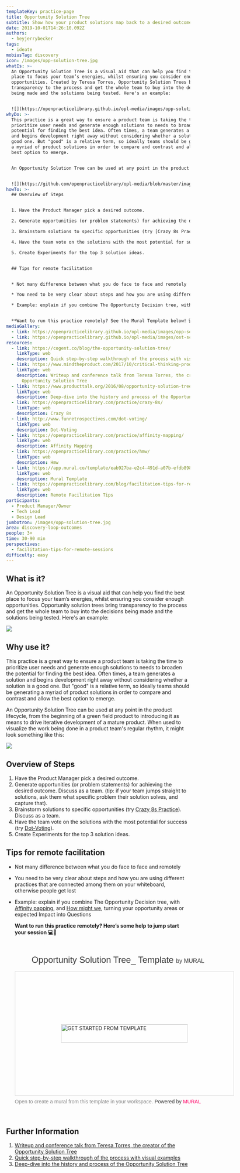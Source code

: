 ```yaml
---
templateKey: practice-page
title: Opportunity Solution Tree
subtitle: Show how your product solutions map back to a desired outcome
date: 2019-10-01T14:26:10.092Z
authors:
  - heyjerrybecker
tags:
  - ideate
mobiusTag: discovery
icon: /images/opp-solution-tree.jpg
whatIs: >-
  An Opportunity Solution Tree is a visual aid that can help you find the best
  place to focus your team’s energies, whilst ensuring you consider enough
  opportunities. Created by Teresa Torres, Opportunity Solution Trees bring
  transparency to the process and get the whole team to buy into the decisions
  being made and the solutions being tested. Here's an example:


  ![](https://openpracticelibrary.github.io/opl-media/images/opp-solution-tree.jpg)
whyDo: >-
  This practice is a great way to ensure a product team is taking the time to
  prioritize user needs and generate enough solutions to needs to broaden the
  potential for finding the best idea. Often times, a team generates a solution
  and begins development right away without considering whether a solution is a
  good one. But "good" is a relative term, so ideally teams should be generating
  a myriad of product solutions in order to compare and contrast and allow the
  best option to emerge.


  An Opportunity Solution Tree can be used at any point in the product lifecycle, from the beginning of a green field product to introducing it as means to drive iterative development of a mature product. When used to visualize the work being done in a product team's regular rhythm, it might look something like this:


  ![](https://github.com/openpracticelibrary/opl-media/blob/master/images/ost-scale.png?raw=true)
howTo: >-
  ## Overview of Steps


  1. Have the Product Manager pick a desired outcome.

  2. Generate opportunities (or problem statements) for achieving the desired outcome. Discuss as a team. (tip: if your team jumps straight to solutions, ask them what specific problem their solution solves, and capture that).

  3. Brainstorm solutions to specific opportunities (try [Crazy 8s Practice](https://openpracticelibrary.com/practice/crazy-8s/)). Discuss as a team.

  4. Have the team vote on the solutions with the most potential for success (try [Dot-Voting](http://www.funretrospectives.com/dot-voting/)).

  5. Create Experiments for the top 3 solution ideas.


  ## Tips for remote facilitation


  * Not many difference between what you do face to face and remotely

  * You need to be very clear about steps and how you are using different practices that are connected among them on your whiteboard, otherwise people get lost

  * Example: explain if you combine The Opportunity Decision tree, with [Affinity mapping](https://openpracticelibrary.com/practice/affinity-mapping/), and [How might we](https://openpracticelibrary.com/practice/hmw/), turning your opportunity areas or expected Impact into Questions


  **Want to run this practice remotely? See the Mural Template below! 💻🙏**
mediaGallery:
  - link: https://openpracticelibrary.github.io/opl-media/images/opp-solution-tree.jpg
  - link: https://openpracticelibrary.github.io/opl-media/images/ost-scale.png
resources:
  - link: https://cogent.co/blog/the-opportunity-solution-tree/
    linkType: web
    description: Quick step-by-step walkthrough of the process with visual examples
  - link: https://www.mindtheproduct.com/2017/10/critical-thinking-product-teams-teresa-torres/
    linkType: web
    description: Writeup and conference talk from Teresa Torres, the creator of the
      Opportunity Solution Tree
  - link: https://www.producttalk.org/2016/08/opportunity-solution-tree/
    linkType: web
    description: Deep-dive into the history and process of the Opportunity Solution Tree
  - link: https://openpracticelibrary.com/practice/crazy-8s/
    linkType: web
    description: Crazy 8s
  - link: http://www.funretrospectives.com/dot-voting/
    linkType: web
    description: Dot-Voting
  - link: https://openpracticelibrary.com/practice/affinity-mapping/
    linkType: web
    description: Affinity Mapping
  - link: https://openpracticelibrary.com/practice/hmw/
    linkType: web
    description: Hmw
  - link: https://app.mural.co/template/eab927ba-e2c4-491d-a07b-efdb898615c5/1a3af620-a016-478f-93d9-d0ea65d0561c
    linkType: web
    description: Mural Template
  - link: https://openpracticelibrary.com/blog/facilitation-tips-for-remote-sessions/
    linkType: web
    description: Remote Facilitation Tips
participants:
  - Product Manager/Owner
  - Tech Lead
  - Design Lead
jumbotron: /images/opp-solution-tree.jpg
area: discovery-loop-outcomes
people: 3+
time: 30-90 min
perspectives:
  - facilitation-tips-for-remote-sessions
difficulty: easy
---
```

## What is it?

An Opportunity Solution Tree is a visual aid that can help you find the best place to focus your team’s energies, whilst ensuring you consider enough opportunities. Opportunity solution trees bring transparency to the process and get the whole team to buy into the decisions being made and the solutions being tested. Here's an example:

![](/images/opp-solution-tree.jpg)

## Why use it?

This practice is a great way to ensure a product team is taking the time to prioritize user needs and generate enough solutions to needs to broaden the potential for finding the best idea. Often times, a team generates a solution and begins development right away without considering whether a solution is a good one. But "good" is a relative term, so ideally teams should be generating a myriad of product solutions in order to compare and contrast and allow the best option to emerge.

An Opportunity Solution Tree can be used at any point in the product lifecycle, from the beginning of a green field product to introducing it as means to drive iterative development of a mature product. When used to visualize the work being done in a product team's regular rhythm, it might look something like this:

![](/images/ost-scale.png)

## Overview of Steps

1. Have the Product Manager pick a desired outcome.
2. Generate opportunities (or problem statements) for achieving the desired outcome. Discuss as a team. (tip: if your team jumps straight to solutions, ask them what specific problem their solution solves, and capture that).
3. Brainstorm solutions to specific opportunities (try [Crazy 8s Practice](https://openpracticelibrary.com/practice/crazy-8s/)). Discuss as a team.
4. Have the team vote on the solutions with the most potential for success (try [Dot-Voting](http://www.funretrospectives.com/dot-voting/)).
5. Create Experiments for the top 3 solution ideas.

## Tips for remote facilitation

- Not many difference between what you do face to face and remotely
- You need to be very clear about steps and how you are using different practices that are connected among them on your whiteboard, otherwise people get lost
- Example: explain if you combine The Opportunity Decision tree, with [Affinity papping](https://openpracticelibrary.com/practice/affinity-mapping/), and [How might we](https://openpracticelibrary.com/practice/hmw/), turning your opportunity areas or expected Impact into Questions

  **Want to run this practice remotely? Here’s some help to jump start your session 💻🙏**

  <div style="width: 600px;"> <h1 style="position: relative;vertical-align: middle;display: inline-block; font-size: 24px; line-height:28px; color: #393939;margin-bottom: 14px; font-weight: 300;font-family: Proxima Nova, sans-serif;"> <span style="padding-left: 46px; display: inline-block;"> Opportunity Solution Tree_ Template <span style="font-size: 16px; color: #393939; font-weight: 300;"> by MURAL </span> </span> </h1> <div style="position: relative;padding-bottom: 56.25%;height: 0; overflow: hidden; max-width: 800px; min-width: 320px; border-width: 1px; border-style: solid; border-color: #d8d8d8;"> <div style="position: absolute;top: 0;left: 0;z-index: 10; width: 100%; height: 100%;background: url(https://murally.blob.core.windows.net/thumbnails/warhw2023/templates/eab927ba-e2c4-491d-a07b-efdb898615c5.png?v=a657cb76-b066-4459-a0d9-9cd19dd1abb3) no-repeat center center; background-size: cover;"> <div style="position: absolute;top: 0;left: 0;z-index: 20;width: 100%; height: 100%;background-color: white;-webkit-filter: opacity(.4);"> </div> <a href="https://app.mural.co/template/eab927ba-e2c4-491d-a07b-efdb898615c5/1a3af620-a016-478f-93d9-d0ea65d0561c" target="_blank" style="transform: translate(-50%, -50%);top: 50%;left: 50%; position: absolute; z-index: 30; border: none; background: transparent;"> <img src="https://app.mural.co/static/images/button-template-large.png" alt="GET STARTED FROM TEMPLATE" width="347" height="50" style="width: 347px !important; height: 50px !important"> </a> </div> </div> <p style="margin-top: 7px;margin-bottom: 60px;line-height: 18px; font-size: 14px;font-family: Proxima Nova, sans-serif;font-weight: 400; color: #888888;"> Open to create a mural from this template in your workspace. <span style="color: #393939;"> Powered by </span> <a href="https://mural.co/" target="_blank" style="text-decoration: none;"> <span style="color: #ff0065;">MURAL</span> </a> </p></div>

## Further Information

1. [Writeup and conference talk from Teresa Torres, the creator of the Opportunity Solution Tree](https://www.mindtheproduct.com/2017/10/critical-thinking-product-teams-teresa-torres/)
2. [Quick step-by-step walkthrough of the process with visual examples](https://cogent.co/blog/the-opportunity-solution-tree/)
3. [Deep-dive into the history and process of the Opportunity Solution Tree](https://www.producttalk.org/2016/08/opportunity-solution-tree/)
